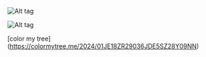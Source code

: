![Alt tag](https://files.catbox.moe/ugsru3.png)

![Alt tag](https://files.catbox.moe/t3ktxp.png)

[color my tree] (https://colormytree.me/2024/01JE18ZR29036JDE5SZ28Y09NN)
 
